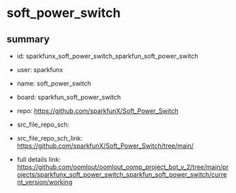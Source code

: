 # soft_power_switch
 
## summary 
* id: sparkfunx_soft_power_switch_sparkfun_soft_power_switch
* user: sparkfunx
* name: soft_power_switch
* board: sparkfun_soft_power_switch
* repo: https://github.com/sparkfunX/Soft_Power_Switch



* src_file_repo_sch: 
* src_file_repo_sch_link: https://github.com/sparkfunX/Soft_Power_Switch/tree/main/
* full details link: https://github.com/oomlout/oomlout_oomp_project_bot_v_2/tree/main/projects/sparkfunx_soft_power_switch_sparkfun_soft_power_switch/current_version/working  








